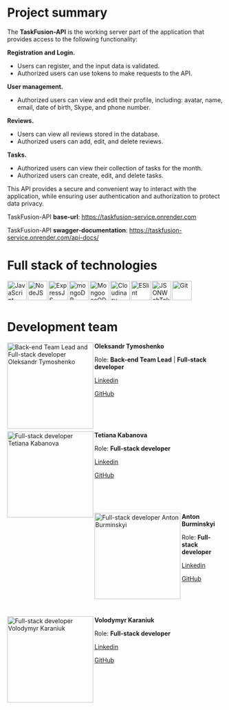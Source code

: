 # Project summary
The **TaskFusion-API** is the working server part of the application that provides access to the following functionality:

**Registration and Login.**
- Users can register, and the input data is validated.
- Authorized users can use tokens to make requests to the API.

**User management.**
- Authorized users can view and edit their profile, including: avatar, name, email, date of birth, Skype, and phone number.

**Reviews.**
- Users can view all reviews stored in the database.
- Authorized users can add, edit, and delete reviews.

**Tasks.**
- Authorized users can view their collection of tasks for the month.
- Authorized users can create, edit, and delete tasks.

This API provides a secure and convenient way to interact with the application, while ensuring user authentication and authorization to protect data privacy.

TaskFusion-API **base-url**: https://taskfusion-service.onrender.com

TaskFusion-API **swagger-documentation**: https://taskfusion-service.onrender.com/api-docs/

# Full stack of technologies
<div>
<img align="left" src="https://th.bing.com/th/id/OIP.fxMFAWgcs9ASnyZoIMeLJAHaHa?pid=ImgDet&rs=1" alt="JavaScript"  height="45">
<img align="left" src="https://th.bing.com/th/id/OIP.JzMKygYxjaVL4OWIIl7sXgHaIb?pid=ImgDet&rs=1" alt="NodeJS"  height="45">
<img align="left" src="https://upload.wikimedia.org/wikipedia/commons/6/64/Expressjs.png" alt="ExpressJS"  height="45">
<img align="left" src="https://th.bing.com/th/id/R.0e23481b805fa66eb9ff0c177ff27030?rik=00LN9yVT3nMAyw&riu=http%3a%2f%2fpluspng.com%2fimg-png%2flogo-mongodb-png-mongodb-1600.png&ehk=YwJU48GqAzZ6V3Zlafc4pyilw%2biV5XBxEO7chpNV3M8%3d&risl=&pid=ImgRaw&r=0" alt="mongoDB" height="45">
<img align="left" src="https://thecodebarbarian.com/images/mongoose5.png" alt="MongooseODM"  height="45">
<img align="left" src="https://cloudinary-marketing-res.cloudinary.com/image/upload/w_320,h_223,c_pad,b_auto:predominant,fl_preserve_transparency/v1672871595/stacked_logo_blue.jpg?_s=public-apps" alt="Cloudinary"  height="45">
<img align="left" src="https://images.credly.com/images/e6eebd0c-6a17-4c06-b172-02ca9f6beb06/eslint.png" alt="ESlint"  height="45">
<img align="left" src="https://play-lh.googleusercontent.com/3C-hB-KWoyWzZjUnRsXUPu-bqB3HUHARMLjUe9OmPoHa6dQdtJNW30VrvwQ1m7Pln3A" alt="JSONWebToken"  height="45">
<img align="left" src="https://s3.amazonaws.com/media-p.slid.es/uploads/332149/images/2620503/Git-Icon-1788C.png" alt="Git"  height="45">
</div>
<br> 
<br> 
<br> 

# Development team
<div>
  <img align="left" src="https://cdn.pixabay.com/photo/2016/08/08/09/17/avatar-1577909_1280.png" alt="Back-end Team Lead and Full-stack developer Oleksandr Tymoshenko"  height="200">
  <p><strong>Oleksandr Tymoshenko</strong></p>
  <p>Role: <strong>Back-end Team Lead</strong> | <strong>Full-stack developer</strong></p>
  <p><a href="https://www.linkedin.com/in/olksndr-tymoshenko/">Linkedin</a></p>
  <p><a href="https://github.com/olksndri">GitHub</a></p>
</div>

<br>
<br>
<br>

<div>
  <img align="left" src="https://cdn.pixabay.com/photo/2016/08/08/09/17/avatar-1577909_1280.png" alt="Full-stack developer Tetiana Kabanova"  height="200">
  <p><strong>Tetiana Kabanova</strong></p>
  <p>Role: <strong>Full-stack developer</strong></p>
  <p><a href="https://www.linkedin.com/in/tetiana-kabanova/">Linkedin</a></p>
  <p><a href="https://github.com/TetianaKabanova">GitHub</a></p>
</div>

<br>
<br>
<br>

<div>
  <img align="left" src="https://cdn.pixabay.com/photo/2016/08/08/09/17/avatar-1577909_1280.png" alt="Full-stack developer Anton Burminskyi"  height="200">
  <p><strong>Anton Burminskyi</strong></p>
  <p>Role: <strong>Full-stack developer</strong></p>
  <p><a href="https://www.linkedin.com/in/anton-burminskyi/">Linkedin</a></p>
  <p><a href="https://github.com/Burminskyi">GitHub</a></p>
</div>

<br>
<br>
<br>

<div>
  <img align="left" src="https://cdn.pixabay.com/photo/2016/08/08/09/17/avatar-1577909_1280.png" alt="Full-stack developer Volodymyr Karaniuk"  height="200">
  <p><strong>Volodymyr Karaniuk</strong></p>
  <p>Role: <strong>Full-stack developer</strong></p>
  <p><a href="https://www.linkedin.com/in/volodymyr-karaniuk/">Linkedin</a></p>
  <p><a href="https://github.com/karanukvova">GitHub</a></p>
</div>

